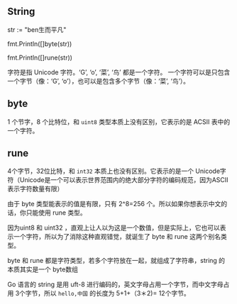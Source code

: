 ## String
str := "ben生而平凡"
<!-- 拆分为一个包含多个'字节'的序列 -->
fmt.Println([]byte(str))
<!-- [98 101 110 231 148 159 232 128 140 229 185 179 229 135 161] -->

<!-- 拆分为一个包含多个`字符`的序列 -->
fmt.Println([]rune(str))
<!-- [98 101 110 29983 32780 24179 20961] -->

字符是指 Unicode 字符。‘G’, ‘o’, ‘菜’, ‘鸟’ 都是一个字符。
一个字符可以是只包含一个字节（像：‘G’, ‘o’），也可以是包含多个字节（像：‘菜’, ‘鸟’）。

## byte
1 个节字，8 个比特位，和 `uint8` 类型本质上没有区别，它表示的是 ACSII 表中的一个字符。

## rune
4个字节，32位比特，和 `int32` 本质上也没有区别。它表示的是一个 Unicode字符（Unicode是一个可以表示世界范围内的绝大部分字符的编码规范，因为ASCII表示字符数量有限）

由于 byte 类型能表示的值是有限，只有 2^8=256 个。所以如果你想表示中文的话，你只能使用 rune 类型。

因为uint8 和 uint32 ，直观上让人以为这是一个数值，但是实际上，它也可以表示一个字符，所以为了消除这种直观错觉，就诞生了 byte 和 rune 这两个别名类型。

byte 和 rune 都是字符类型，若多个字符放在一起，就组成了字符串，string 的本质其实是一个 byte数组

Go 语言的 string 是用 uft-8 进行编码的，英文字母占用一个字节，而中文字母占用 3个字节，所以 `hello,中国` 的长度为 5+1+（3＊2)= 12个字节。
